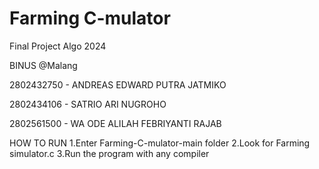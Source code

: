 # Farming C-mulator
Final Project Algo 2024 

BINUS @Malang 

2802432750 - ANDREAS EDWARD PUTRA JATMIKO

2802434106 - SATRIO ARI NUGROHO

2802561500 - WA ODE ALILAH FEBRIYANTI RAJAB

HOW TO RUN
1.Enter Farming-C-mulator-main folder
2.Look for Farming simulator.c
3.Run the program with any compiler

